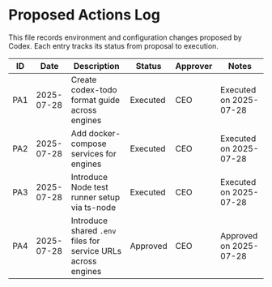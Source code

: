 # Proposed Actions Log

This file records environment and configuration changes proposed by Codex. Each entry tracks its status from proposal to execution.

| ID  | Date       | Description                            | Status   | Approver | Notes                   |
|-----|------------|------------------------------------|----------|----------|-------------------------|
| PA1 | 2025-07-28 | Create codex-todo format guide across engines | Executed | CEO      | Executed on 2025-07-28  |
| PA2 | 2025-07-28 | Add docker-compose services for engines        | Executed | CEO      | Executed on 2025-07-28  |
| PA3 | 2025-07-28 | Introduce Node test runner setup via ts-node   | Executed | CEO      | Executed on 2025-07-28  |
| PA4 | 2025-07-28 | Introduce shared `.env` files for service URLs across engines | Approved | CEO |	Approved on 2025-07-28 |
